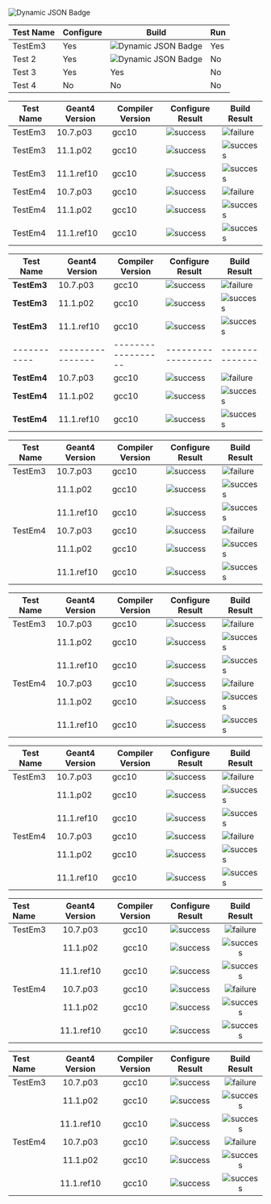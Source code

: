 ![Dynamic JSON Badge](https://img.shields.io/badge/dynamic/json?url=https%3A%2F%2Fraw.githubusercontent.com%2Fdkonst13%2Ftest-shields%2Fmain%2Fresult.json&query=%24.tests%5B%3F(%40.name%3D%3D'Test%201')%5D.status&label=build)


| Test Name   | Configure | Build | Run    |
|-------------|-----------|-------|--------|
| TestEm3     | Yes       | ![Dynamic JSON Badge](https://img.shields.io/badge/dynamic/json?url=https%3A%2F%2Fraw.githubusercontent.com%2Fdkonst13%2Ftest-shields%2Fmain%2Fresult.json&query=%24.tests%5B%3F(%40.name%3D%3D'Test%201')%5D.status&label=build)   | Yes    |
| Test 2      | Yes       | ![Dynamic JSON Badge](https://img.shields.io/badge/dynamic/json?url=https%3A%2F%2Fraw.githubusercontent.com%2Fdkonst13%2Ftest-shields%2Fmain%2Fresult.json&query=%24.tests%5B%3F(%40.name%3D%3D'Test%202')%5D.status&label=build)     | No     |
| Test 3      | Yes       | Yes   | No     |
| Test 4      | No        | No    | No     |



| Test Name | Geant4 Version | Compiler Version | Configure Result | Build Result |
|-----------|----------------|------------------|------------------|--------------|
| TestEm3 | 10.7.p03 | gcc10 | ![success](https://img.shields.io/static/v1?label=configure&message=Success&color=brightgreen) | ![failure](https://img.shields.io/static/v1?label=build&message=Failure&color=red) |
| TestEm3 | 11.1.p02 | gcc10 | ![success](https://img.shields.io/static/v1?label=configure&message=Success&color=brightgreen) | ![success](https://img.shields.io/static/v1?label=build&message=Success&color=brightgreen) |
| TestEm3 | 11.1.ref10 | gcc10 | ![success](https://img.shields.io/static/v1?label=configure&message=Success&color=brightgreen) | ![success](https://img.shields.io/static/v1?label=build&message=Success&color=brightgreen) |
| TestEm4 | 10.7.p03 | gcc10 | ![success](https://img.shields.io/static/v1?label=configure&message=Success&color=brightgreen) | ![failure](https://img.shields.io/static/v1?label=build&message=Failure&color=red) |
| TestEm4 | 11.1.p02 | gcc10 | ![success](https://img.shields.io/static/v1?label=configure&message=Success&color=brightgreen) | ![success](https://img.shields.io/static/v1?label=build&message=Success&color=brightgreen) |
| TestEm4 | 11.1.ref10 | gcc10 | ![success](https://img.shields.io/static/v1?label=configure&message=Success&color=brightgreen) | ![success](https://img.shields.io/static/v1?label=build&message=Success&color=brightgreen) |



| Test Name | Geant4 Version | Compiler Version | Configure Result | Build Result |
|-----------|----------------|------------------|------------------|--------------|
| **TestEm3** | 10.7.p03 | gcc10 | ![success](https://img.shields.io/static/v1?label=configure&message=Success&color=brightgreen) | ![failure](https://img.shields.io/static/v1?label=build&message=Failure&color=red) |
| **TestEm3** | 11.1.p02 | gcc10 | ![success](https://img.shields.io/static/v1?label=configure&message=Success&color=brightgreen) | ![success](https://img.shields.io/static/v1?label=build&message=Success&color=brightgreen) |
| **TestEm3** | 11.1.ref10 | gcc10 | ![success](https://img.shields.io/static/v1?label=configure&message=Success&color=brightgreen) | ![success](https://img.shields.io/static/v1?label=build&message=Success&color=brightgreen) |
|-----------|----------------|------------------|------------------|--------------|
| **TestEm4** | 10.7.p03 | gcc10 | ![success](https://img.shields.io/static/v1?label=configure&message=Success&color=brightgreen) | ![failure](https://img.shields.io/static/v1?label=build&message=Failure&color=red) |
| **TestEm4** | 11.1.p02 | gcc10 | ![success](https://img.shields.io/static/v1?label=configure&message=Success&color=brightgreen) | ![success](https://img.shields.io/static/v1?label=build&message=Success&color=brightgreen) |
| **TestEm4** | 11.1.ref10 | gcc10 | ![success](https://img.shields.io/static/v1?label=configure&message=Success&color=brightgreen) | ![success](https://img.shields.io/static/v1?label=build&message=Success&color=brightgreen) |


| Test Name | Geant4 Version | Compiler Version | Configure Result | Build Result |
|-----------|----------------|------------------|------------------|--------------|
| TestEm3 | 10.7.p03 | gcc10 | ![success](https://img.shields.io/static/v1?label=configure&message=Success&color=brightgreen) | ![failure](https://img.shields.io/static/v1?label=build&message=Failure&color=red) |
|  | 11.1.p02 | gcc10 | ![success](https://img.shields.io/static/v1?label=configure&message=Success&color=brightgreen) | ![success](https://img.shields.io/static/v1?label=build&message=Success&color=brightgreen) |
|  | 11.1.ref10 | gcc10 | ![success](https://img.shields.io/static/v1?label=configure&message=Success&color=brightgreen) | ![success](https://img.shields.io/static/v1?label=build&message=Success&color=brightgreen) |
| TestEm4 | 10.7.p03 | gcc10 | ![success](https://img.shields.io/static/v1?label=configure&message=Success&color=brightgreen) | ![failure](https://img.shields.io/static/v1?label=build&message=Failure&color=red) |
|  | 11.1.p02 | gcc10 | ![success](https://img.shields.io/static/v1?label=configure&message=Success&color=brightgreen) | ![success](https://img.shields.io/static/v1?label=build&message=Success&color=brightgreen) |
|  | 11.1.ref10 | gcc10 | ![success](https://img.shields.io/static/v1?label=configure&message=Success&color=brightgreen) | ![success](https://img.shields.io/static/v1?label=build&message=Success&color=brightgreen) |


| Test Name | Geant4 Version | Compiler Version | Configure Result | Build Result |
|-----------|----------------|------------------|------------------|--------------|
| TestEm3 | 10.7.p03 | gcc10 | ![success](https://img.shields.io/static/v1?message=Success&color=brightgreen) | ![failure](https://img.shields.io/static/v1?message=Failure&color=red) |
|  | 11.1.p02 | gcc10 | ![success](https://img.shields.io/static/v1?message=Success&color=brightgreen) | ![success](https://img.shields.io/static/v1?message=Success&color=brightgreen) |
|  | 11.1.ref10 | gcc10 | ![success](https://img.shields.io/static/v1?message=Success&color=brightgreen) | ![success](https://img.shields.io/static/v1?message=Success&color=brightgreen) |
| TestEm4 | 10.7.p03 | gcc10 | ![success](https://img.shields.io/static/v1?message=Success&color=brightgreen) | ![failure](https://img.shields.io/static/v1?message=Failure&color=red) |
|  | 11.1.p02 | gcc10 | ![success](https://img.shields.io/static/v1?message=Success&color=brightgreen) | ![success](https://img.shields.io/static/v1?message=Success&color=brightgreen) |
|  | 11.1.ref10 | gcc10 | ![success](https://img.shields.io/static/v1?message=Success&color=brightgreen) | ![success](https://img.shields.io/static/v1?message=Success&color=brightgreen) |



| Test Name | Geant4 Version | Compiler Version | Configure Result | Build Result |
|-----------|----------------|------------------|------------------|--------------|
| TestEm3 | 10.7.p03 | gcc10 | ![success](https://img.shields.io/static/v1?label=&message=Success&color=brightgreen) | ![failure](https://img.shields.io/static/v1?label=&message=Failure&color=red) |
|  | 11.1.p02 | gcc10 | ![success](https://img.shields.io/static/v1?label=&message=Success&color=brightgreen) | ![success](https://img.shields.io/static/v1?label=&message=Success&color=brightgreen) |
|  | 11.1.ref10 | gcc10 | ![success](https://img.shields.io/static/v1?label=&message=Success&color=brightgreen) | ![success](https://img.shields.io/static/v1?label=&message=Success&color=brightgreen) |
| TestEm4 | 10.7.p03 | gcc10 | ![success](https://img.shields.io/static/v1?label=&message=Success&color=brightgreen) | ![failure](https://img.shields.io/static/v1?label=&message=Failure&color=red) |
|  | 11.1.p02 | gcc10 | ![success](https://img.shields.io/static/v1?label=&message=Success&color=brightgreen) | ![success](https://img.shields.io/static/v1?label=&message=Success&color=brightgreen) |
|  | 11.1.ref10 | gcc10 | ![success](https://img.shields.io/static/v1?label=&message=Success&color=brightgreen) | ![success](https://img.shields.io/static/v1?label=&message=Success&color=brightgreen) |


| Test Name | Geant4 Version | Compiler Version | Configure Result | Build Result |
|:----------|:--------------:|:----------------:|:----------------:|:------------:|
| TestEm3 | 10.7.p03 | gcc10 | ![success](https://img.shields.io/static/v1?label=&message=Success&color=brightgreen) | ![failure](https://img.shields.io/static/v1?label=&message=Failure&color=red) |
|  | 11.1.p02 | gcc10 | ![success](https://img.shields.io/static/v1?label=&message=Success&color=brightgreen) | ![success](https://img.shields.io/static/v1?label=&message=Success&color=brightgreen) |
|  | 11.1.ref10 | gcc10 | ![success](https://img.shields.io/static/v1?label=&message=Success&color=brightgreen) | ![success](https://img.shields.io/static/v1?label=&message=Success&color=brightgreen) |
| TestEm4 | 10.7.p03 | gcc10 | ![success](https://img.shields.io/static/v1?label=&message=Success&color=brightgreen) | ![failure](https://img.shields.io/static/v1?label=&message=Failure&color=red) |
|  | 11.1.p02 | gcc10 | ![success](https://img.shields.io/static/v1?label=&message=Success&color=brightgreen) | ![success](https://img.shields.io/static/v1?label=&message=Success&color=brightgreen) |
|  | 11.1.ref10 | gcc10 | ![success](https://img.shields.io/static/v1?label=&message=Success&color=brightgreen) | ![success](https://img.shields.io/static/v1?label=&message=Success&color=brightgreen) |

| Test Name | Geant4 Version | Compiler Version | Configure Result | Build Result |
|:----------|:--------------:|:----------------:|:----------------:|:------------:|
| TestEm3 | 10.7.p03 | gcc10 | ![success](https://img.shields.io/static/v1?label=&message=Success&color=brightgreen) | ![failure](https://img.shields.io/static/v1?label=&message=Failure&color=red) |
|  | 11.1.p02 | gcc10 | ![success](https://img.shields.io/static/v1?label=&message=Success&color=brightgreen) | ![success](https://img.shields.io/static/v1?label=&message=Success&color=brightgreen) |
|  | 11.1.ref10 | gcc10 | ![success](https://img.shields.io/static/v1?label=&message=Success&color=brightgreen) | ![success](https://img.shields.io/static/v1?label=&message=Success&color=brightgreen) |
| TestEm4 | 10.7.p03 | gcc10 | ![success](https://img.shields.io/static/v1?label=&message=Success&color=brightgreen) | ![failure](https://img.shields.io/static/v1?label=&message=Failure&color=red) |
|  | 11.1.p02 | gcc10 | ![success](https://img.shields.io/static/v1?label=&message=Success&color=brightgreen) | ![success](https://img.shields.io/static/v1?label=&message=Success&color=brightgreen) |
|  | 11.1.ref10 | gcc10 | ![success](https://img.shields.io/static/v1?label=&message=Success&color=brightgreen) | ![success](https://img.shields.io/static/v1?label=&message=Success&color=brightgreen) |
